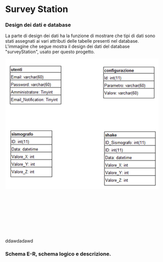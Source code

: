 # Survey Station


### Design dei dati e database

La parte di design dei dati ha la funzione di mostrare che tipi di dati sono stati assegnati ai vari attributi delle tabelle presenti nel database. L'immagine che segue mostra il design dei dati del database "surveyStation", usato per questo progetto.

<img src="Designdeidati.png" />
<br>
<br>
<br>
<br>
<br>
<br>
<br>
<br>
<br>
<br>
ddawdadawd

### Schema E-R, schema logico e descrizione.

